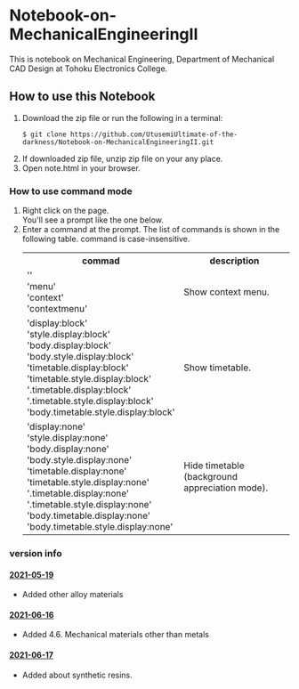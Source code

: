 # Notebook-on-MechanicalEngineeringII

This is notebook on Mechanical Engineering, Department of Mechanical CAD Design at Tohoku Electronics College.

## How to use this Notebook

<ol>
  <li>
    Download the zip file or run the following in a terminal:
    <pre><code>$ git clone https://github.com/UtusemiUltimate-of-the-darkness/Notebook-on-MechanicalEngineeringII.git</code></pre>
  </li>
  <li>If downloaded zip file, unzip zip file on your any place.</li>
  <li>Open note.html in your browser.</li>
</ol>

### How to use command mode

<ol>
  <li>
    <div>Right click on the page.</div>
    <div>You'll see a prompt like the one below.</div>
    <div>
      <img src="">
    </div>
  </li>
  <li>
    <div>Enter a command at the prompt. The list of commands is shown in the following table. command is case-insensitive.</div>
    <table>
      <tr>
        <th>commad</th>
        <th>description</th>
      </tr>
      <tr>
        <td>
          <div>''</div>
          <div>'menu'</div>
          <div>'context'</div>
          <div>'contextmenu'</div>
        </td>
        <td>Show context menu.</td>
      </tr>
      <tr>
        <td>
          <div>'display:block'</div>
          <div>'style.display:block'</div>
          <div>'body.display:block'</div>
          <div>'body.style.display:block'</div>
          <div>'timetable.display:block'</div>
          <div>'timetable.style.display:block'</div>
          <div>'.timetable.display:block'</div>
          <div>'.timetable.style.display:block'</div>
          <div>'body.timetable.style.display:block'</div>
        </td>
        <td>Show timetable.</td>
      </tr>
      <tr>
        <td>
          <div>'display:none'</div>
          <div>'style.display:none'</div>
          <div>'body.display:none'</div>
          <div>'body.style.display:none'</div>
          <div>'timetable.display:none'</div>
          <div>'timetable.style.display:none'</div>
          <div>'.timetable.display:none'</div>
          <div>'.timetable.style.display:none'</div>
          <div>'body.timetable.display:none'</div>
          <div>'body.timetable.style.display:none'</div>
        </td>
        <td>
          Hide timetable<br>
          (background appreciation mode).
        </td>
      </tr>
    </table>
  </li>
</ol>

### version info

#### <a href="https://github.com/UtusemiUltimate-of-the-darkness/Notebook-on-MechanicalEngineeringII/tree/2021-05-19">2021-05-19</a>
<ul>
  <li>Added other alloy materials</li>
</ul>

#### <a href="https://github.com/UtusemiUltimate-of-the-darkness/Notebook-on-MechanicalEngineeringII/tree/2021-06-16">2021-06-16</a>
<ul>
  <li>Added 4.6. Mechanical materials other than metals</li>
</ul>

#### <a href="https://github.com/UtusemiUltimate-of-the-darkness/Notebook-on-MechanicalEngineeringII/tree/2021-06-17">2021-06-17</a>
<ul>
  <li>Added about synthetic resins.</li>
</ul>
